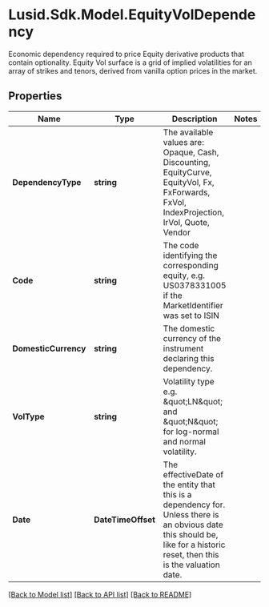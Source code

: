 # Lusid.Sdk.Model.EquityVolDependency
Economic dependency required to price Equity derivative products that contain optionality.  Equity Vol surface is a grid of implied volatilities for an array of strikes and tenors,  derived from vanilla option prices in the market.

## Properties

Name | Type | Description | Notes
------------ | ------------- | ------------- | -------------
**DependencyType** | **string** | The available values are: Opaque, Cash, Discounting, EquityCurve, EquityVol, Fx, FxForwards, FxVol, IndexProjection, IrVol, Quote, Vendor | 
**Code** | **string** | The code identifying the corresponding equity, e.g. US0378331005 if the MarketIdentifier was set to ISIN | 
**DomesticCurrency** | **string** | The domestic currency of the instrument declaring this dependency. | 
**VolType** | **string** | Volatility type e.g. \&quot;LN\&quot; and \&quot;N\&quot; for log-normal and normal volatility. | 
**Date** | **DateTimeOffset** | The effectiveDate of the entity that this is a dependency for.  Unless there is an obvious date this should be, like for a historic reset, then this is the valuation date. | 

[[Back to Model list]](../README.md#documentation-for-models) [[Back to API list]](../README.md#documentation-for-api-endpoints) [[Back to README]](../README.md)

